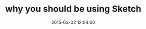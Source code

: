 ---
layout: post
title: why you should be using Sketch
date: 2015-03-02 12:04:00
description: If you're doing UI work you have probably heard of, or are already using, Sketch. If you aren't, here are a few arguments that may sway your opinion
categories: 
---